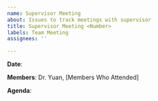 ```yaml
---
name: Supervisor Meeting
about: Issues to track meetings with supervisor
title: Supervisor Meeting <Number>
labels: Team Meeting
assignees: ''

---
```


**Date**:

**Members**: Dr. Yuan, [Members Who Attended]

**Agenda**:
